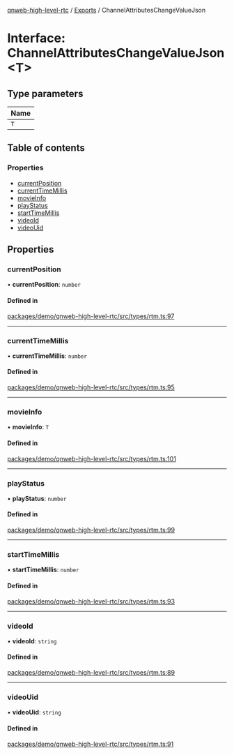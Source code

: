 [qnweb-high-level-rtc](../README.md) / [Exports](../modules.md) / ChannelAttributesChangeValueJson

# Interface: ChannelAttributesChangeValueJson<T\>

## Type parameters

| Name |
| :------ |
| `T` |

## Table of contents

### Properties

- [currentPosition](ChannelAttributesChangeValueJson.md#currentposition)
- [currentTimeMillis](ChannelAttributesChangeValueJson.md#currenttimemillis)
- [movieInfo](ChannelAttributesChangeValueJson.md#movieinfo)
- [playStatus](ChannelAttributesChangeValueJson.md#playstatus)
- [startTimeMillis](ChannelAttributesChangeValueJson.md#starttimemillis)
- [videoId](ChannelAttributesChangeValueJson.md#videoid)
- [videoUid](ChannelAttributesChangeValueJson.md#videouid)

## Properties

### currentPosition

• **currentPosition**: `number`

#### Defined in

[packages/demo/qnweb-high-level-rtc/src/types/rtm.ts:97](https://github.com/Spencer17x/solutions/blob/84e2f808/Frontend/front-end-solutions/packages/demo/qnweb-high-level-rtc/src/types/rtm.ts#L97)

___

### currentTimeMillis

• **currentTimeMillis**: `number`

#### Defined in

[packages/demo/qnweb-high-level-rtc/src/types/rtm.ts:95](https://github.com/Spencer17x/solutions/blob/84e2f808/Frontend/front-end-solutions/packages/demo/qnweb-high-level-rtc/src/types/rtm.ts#L95)

___

### movieInfo

• **movieInfo**: `T`

#### Defined in

[packages/demo/qnweb-high-level-rtc/src/types/rtm.ts:101](https://github.com/Spencer17x/solutions/blob/84e2f808/Frontend/front-end-solutions/packages/demo/qnweb-high-level-rtc/src/types/rtm.ts#L101)

___

### playStatus

• **playStatus**: `number`

#### Defined in

[packages/demo/qnweb-high-level-rtc/src/types/rtm.ts:99](https://github.com/Spencer17x/solutions/blob/84e2f808/Frontend/front-end-solutions/packages/demo/qnweb-high-level-rtc/src/types/rtm.ts#L99)

___

### startTimeMillis

• **startTimeMillis**: `number`

#### Defined in

[packages/demo/qnweb-high-level-rtc/src/types/rtm.ts:93](https://github.com/Spencer17x/solutions/blob/84e2f808/Frontend/front-end-solutions/packages/demo/qnweb-high-level-rtc/src/types/rtm.ts#L93)

___

### videoId

• **videoId**: `string`

#### Defined in

[packages/demo/qnweb-high-level-rtc/src/types/rtm.ts:89](https://github.com/Spencer17x/solutions/blob/84e2f808/Frontend/front-end-solutions/packages/demo/qnweb-high-level-rtc/src/types/rtm.ts#L89)

___

### videoUid

• **videoUid**: `string`

#### Defined in

[packages/demo/qnweb-high-level-rtc/src/types/rtm.ts:91](https://github.com/Spencer17x/solutions/blob/84e2f808/Frontend/front-end-solutions/packages/demo/qnweb-high-level-rtc/src/types/rtm.ts#L91)
